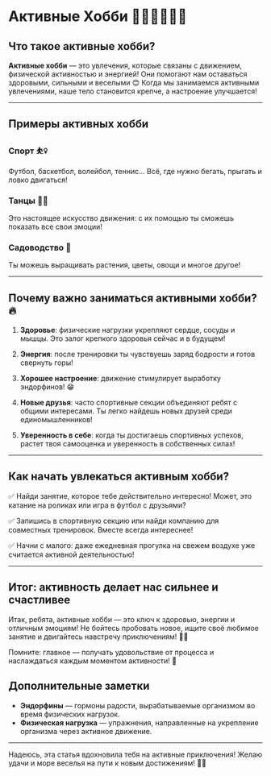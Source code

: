# **Активные Хобби** 🏃‍♂️🏄‍♀️🚴‍♀️

## Что такое активные хобби?

**Активные хобби** — это увлечения, которые связаны с движением, физической активностью и энергией! Они помогают нам оставаться здоровыми, сильными и веселыми 😊 Когда мы занимаемся активными увлечениями, наше тело становится крепче, а настроение улучшается!

---

## Примеры активных хобби  

### Спорт ⛹️‍♀️

Футбол, баскетбол, волейбол, теннис... Всё, где нужно бегать, прыгать и ловко двигаться!

### Танцы 🕺🏼

Это настоящее искусство движения: с их помощью ты сможешь показать все свои эмоции!

### Садоводство 🥕

Ты можешь выращивать растения, цветы, овощи и многое другое!

---

## Почему важно заниматься активными хобби? 🔥

1. **Здоровье**: физические нагрузки укрепляют сердце, сосуды и мышцы. Это залог крепкого здоровья сейчас и в будущем!

2. **Энергия**: после тренировки ты чувствуешь заряд бодрости и готов свернуть горы!

3. **Хорошее настроение**: движение стимулирует выработку эндорфинов! 😁

4. **Новые друзья**: часто спортивные секции объединяют ребят с общими интересами. Ты легко найдешь новых друзей среди единомышленников!

5. **Уверенность в себе**: когда ты достигаешь спортивных успехов, растет твоя самооценка и уверенность в собственных силах!

---

## Как начать увлекаться активным хобби?

✅ Найди занятие, которое тебе действительно интересно! Может, это катание на роликах или игра в футбол с друзьями?

✅ Запишись в спортивную секцию или найди компанию для совместных тренировок. Вместе всегда интереснее!

✅ Начни с малого: даже ежедневная прогулка на свежем воздухе уже считается активной деятельностью!

---

## Итог: активность делает нас сильнее и счастливее

Итак, ребята, активные хобби — это ключ к здоровью, энергии и отличным эмоциям! Не бойтесь пробовать новое, ищите своё любимое занятие и двигайтесь навстречу приключениям! 🤸‍♂️

Помните: главное — получать удовольствие от процесса и наслаждаться каждым моментом активности! 🎉

## Дополнительные заметки

- **Эндорфины** — гормоны радости, вырабатываемые организмом во время физических нагрузок.
- **Физическая нагрузка** — упражнения, направленные на укрепление организма через активное движение.

---

Надеюсь, эта статья вдохновила тебя на активные приключения! Желаю удачи и море веселья на пути к новым достижениям! 👩‍🚀
